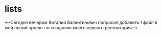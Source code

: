 # lists
<--Сегодня вечером Виталий Валентинович попросил добавить 1 файл в мой новый проект по созданию моего первого репозитория-->

